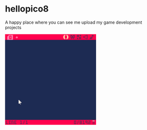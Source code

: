 # hellopico8
A happy place where you can see me upload my game development projects

<img src="images/HelloWord.gif" alt="Test printing a simple hello world message on pico8" width="300" height="300">
